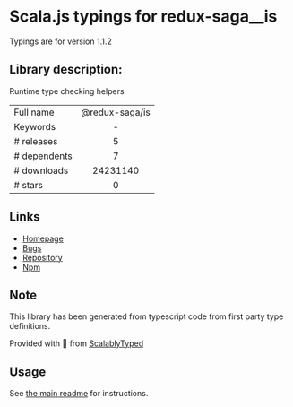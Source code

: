 
# Scala.js typings for redux-saga__is

Typings are for version 1.1.2

## Library description:
Runtime type checking helpers

|                    |                 |
| ------------------ | :-------------: |
| Full name          | @redux-saga/is |
| Keywords           | - |
| # releases         | 5 |
| # dependents       | 7 |
| # downloads        | 24231140 |
| # stars            | 0 |

## Links
- [Homepage](https://redux-saga.js.org/)
- [Bugs](https://github.com/redux-saga/redux-saga/issues)
- [Repository](https://github.com/redux-saga/redux-saga)
- [Npm](https://www.npmjs.com/package/%40redux-saga%2Fis)
    


## Note
This library has been generated from typescript code from first party type definitions.

Provided with :purple_heart: from [ScalablyTyped](https://github.com/oyvindberg/ScalablyTyped)

## Usage
See [the main readme](../../readme.md) for instructions.


